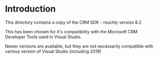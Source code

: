 # Introduction

This directory contains a copy of the CRM SDK - rouchly version 8.2

This has been chosen for it's compatibility with the Microsoft CRM Developer Tools used in Visual Studio.

Newer versions are available, but they are not necessarily compatible with various version of Visual Studio (including 2019)